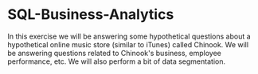 # SQL-Business-Analytics
 
In this exercise we will be answering some hypothetical questions about a hypothetical online music store (similar to iTunes) called Chinook. We will be answering questions related to Chinook's business, employee performance, etc. We will also perform a bit of data segmentation.
